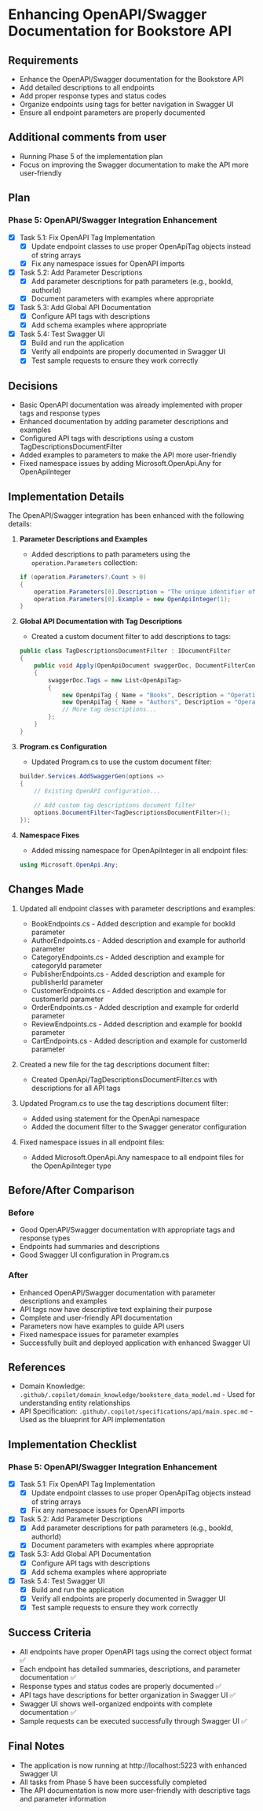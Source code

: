 # Enhancing OpenAPI/Swagger Documentation for Bookstore API

## Requirements
- Enhance the OpenAPI/Swagger documentation for the Bookstore API
- Add detailed descriptions to all endpoints
- Add proper response types and status codes
- Organize endpoints using tags for better navigation in Swagger UI
- Ensure all endpoint parameters are properly documented

## Additional comments from user
- Running Phase 5 of the implementation plan
- Focus on improving the Swagger documentation to make the API more user-friendly

## Plan
### Phase 5: OpenAPI/Swagger Integration Enhancement
- [x] Task 5.1: Fix OpenAPI Tag Implementation
  - [x] Update endpoint classes to use proper OpenApiTag objects instead of string arrays
  - [x] Fix any namespace issues for OpenAPI imports
- [x] Task 5.2: Add Parameter Descriptions
  - [x] Add parameter descriptions for path parameters (e.g., bookId, authorId)
  - [x] Document parameters with examples where appropriate
- [x] Task 5.3: Add Global API Documentation
  - [x] Configure API tags with descriptions
  - [x] Add schema examples where appropriate
- [x] Task 5.4: Test Swagger UI
  - [x] Build and run the application
  - [x] Verify all endpoints are properly documented in Swagger UI
  - [x] Test sample requests to ensure they work correctly

## Decisions
- Basic OpenAPI documentation was already implemented with proper tags and response types
- Enhanced documentation by adding parameter descriptions and examples
- Configured API tags with descriptions using a custom TagDescriptionsDocumentFilter
- Added examples to parameters to make the API more user-friendly
- Fixed namespace issues by adding Microsoft.OpenApi.Any for OpenApiInteger

## Implementation Details
The OpenAPI/Swagger integration has been enhanced with the following details:

1. **Parameter Descriptions and Examples**
   - Added descriptions to path parameters using the `operation.Parameters` collection:
   ```csharp
   if (operation.Parameters?.Count > 0)
   {
       operation.Parameters[0].Description = "The unique identifier of the book";
       operation.Parameters[0].Example = new OpenApiInteger(1);
   }
   ```

2. **Global API Documentation with Tag Descriptions**
   - Created a custom document filter to add descriptions to tags:
   ```csharp
   public class TagDescriptionsDocumentFilter : IDocumentFilter
   {
       public void Apply(OpenApiDocument swaggerDoc, DocumentFilterContext context)
       {
           swaggerDoc.Tags = new List<OpenApiTag>
           {
               new OpenApiTag { Name = "Books", Description = "Operations for managing books in the bookstore" },
               new OpenApiTag { Name = "Authors", Description = "Operations for managing authors and their book publications" },
               // More tag descriptions...
           };
       }
   }
   ```

3. **Program.cs Configuration**
   - Updated Program.cs to use the custom document filter:
   ```csharp
   builder.Services.AddSwaggerGen(options =>
   {
       // Existing OpenAPI configuration...
       
       // Add custom tag descriptions document filter
       options.DocumentFilter<TagDescriptionsDocumentFilter>();
   });
   ```

4. **Namespace Fixes**
   - Added missing namespace for OpenApiInteger in all endpoint files:
   ```csharp
   using Microsoft.OpenApi.Any;
   ```

## Changes Made
1. Updated all endpoint classes with parameter descriptions and examples:
   - BookEndpoints.cs - Added description and example for bookId parameter
   - AuthorEndpoints.cs - Added description and example for authorId parameter
   - CategoryEndpoints.cs - Added description and example for categoryId parameter
   - PublisherEndpoints.cs - Added description and example for publisherId parameter
   - CustomerEndpoints.cs - Added description and example for customerId parameter
   - OrderEndpoints.cs - Added description and example for orderId parameter
   - ReviewEndpoints.cs - Added description and example for bookId parameter
   - CartEndpoints.cs - Added description and example for customerId parameter

2. Created a new file for the tag descriptions document filter:
   - Created OpenApi/TagDescriptionsDocumentFilter.cs with descriptions for all API tags

3. Updated Program.cs to use the tag descriptions document filter:
   - Added using statement for the OpenApi namespace
   - Added the document filter to the Swagger generator configuration

4. Fixed namespace issues in all endpoint files:
   - Added Microsoft.OpenApi.Any namespace to all endpoint files for the OpenApiInteger type

## Before/After Comparison
### Before
- Good OpenAPI/Swagger documentation with appropriate tags and response types
- Endpoints had summaries and descriptions
- Good Swagger UI configuration in Program.cs

### After
- Enhanced OpenAPI/Swagger documentation with parameter descriptions and examples
- API tags now have descriptive text explaining their purpose
- Complete and user-friendly API documentation
- Parameters now have examples to guide API users
- Fixed namespace issues for parameter examples
- Successfully built and deployed application with enhanced Swagger UI

## References
- Domain Knowledge: `.github/.copilot/domain_knowledge/bookstore_data_model.md` - Used for understanding entity relationships
- API Specification: `.github/.copilot/specifications/api/main.spec.md` - Used as the blueprint for API implementation

## Implementation Checklist
### Phase 5: OpenAPI/Swagger Integration Enhancement
- [x] Task 5.1: Fix OpenAPI Tag Implementation
  - [x] Update endpoint classes to use proper OpenApiTag objects instead of string arrays
  - [x] Fix any namespace issues for OpenAPI imports
- [x] Task 5.2: Add Parameter Descriptions
  - [x] Add parameter descriptions for path parameters (e.g., bookId, authorId)
  - [x] Document parameters with examples where appropriate
- [x] Task 5.3: Add Global API Documentation
  - [x] Configure API tags with descriptions
  - [x] Add schema examples where appropriate
- [x] Task 5.4: Test Swagger UI
  - [x] Build and run the application
  - [x] Verify all endpoints are properly documented in Swagger UI
  - [x] Test sample requests to ensure they work correctly

## Success Criteria
- All endpoints have proper OpenAPI tags using the correct object format ✅
- Each endpoint has detailed summaries, descriptions, and parameter documentation ✅
- Response types and status codes are properly documented ✅
- API tags have descriptions for better organization in Swagger UI ✅
- Swagger UI shows well-organized endpoints with complete documentation ✅
- Sample requests can be executed successfully through Swagger UI ✅

## Final Notes
- The application is now running at http://localhost:5223 with enhanced Swagger UI
- All tasks from Phase 5 have been successfully completed
- The API documentation is now more user-friendly with descriptive tags and parameter information